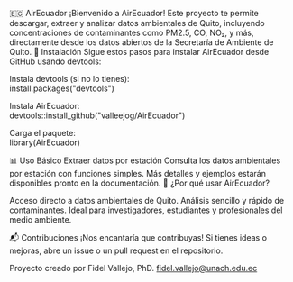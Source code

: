 🇪🇨 AirEcuador
¡Bienvenido a AirEcuador! Este proyecto te permite descargar, extraer y analizar datos ambientales de Quito, incluyendo concentraciones de contaminantes como PM2.5, CO, NO₂, y más, directamente desde los datos abiertos de la Secretaría de Ambiente de Quito.
🚀 Instalación
Sigue estos pasos para instalar AirEcuador desde GitHub usando devtools:

Instala devtools (si no lo tienes):  
install.packages("devtools")


Instala AirEcuador:  
devtools::install_github("valleejog/AirEcuador")


Carga el paquete:  
library(AirEcuador)



📊 Uso Básico
Extraer datos por estación
Consulta los datos ambientales por estación con funciones simples. Más detalles y ejemplos estarán disponibles pronto en la documentación.
🌟 ¿Por qué usar AirEcuador?

Acceso directo a datos ambientales de Quito.
Análisis sencillo y rápido de contaminantes.
Ideal para investigadores, estudiantes y profesionales del medio ambiente.

📬 Contribuciones
¡Nos encantaría que contribuyas! Si tienes ideas o mejoras, abre un issue o un pull request en el repositorio.

Proyecto creado por Fidel Vallejo, PhD. fidel.vallejo@unach.edu.ec

